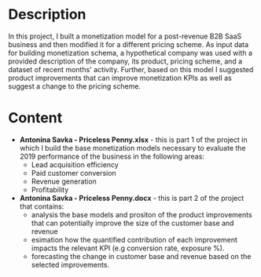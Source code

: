 # Description
In this project, I built a monetization model for a post-revenue B2B SaaS business and then modified it for a different pricing scheme.
As input data for building monetization schema, a hypothetical company was used with a provided description of the company, its product, pricing scheme, and a dataset of recent months' activity.
Further, based on this model I suggested product improvements that can improve monetization KPIs as well as suggest a change to the pricing scheme.

# Content
- **Antonina Savka - Priceless Penny.xlsx** - this is part 1 of the project in which I build the base monetization models necessary to evaluate the 2019 performance of the business in the following areas:
  - Lead acquisition efficiency
  - Paid customer conversion
  - Revenue generation
  - Profitability 
- **Antonina Savka - Priceless Penny.docx** - this is part 2 of the project that contains:
  - analysis the base models and prositon of the product improvements that can potentially improve the size of the customer base and revenue
  - esimation how the quantified contribution of each improvement impacts the relevant KPI (e.g conversion rate, exposure %).
  - forecasting the change in customer base and revenue based on the selected improvements.
 
